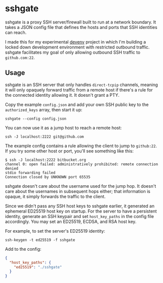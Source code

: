# sshgate

sshgate is a proxy SSH server/firewall built to run at a network boundary. It takes a JSON config file that defines the hosts and ports that SSH identities can reach.

I made this for my experimental [devenv](https://github.com/cedws/devenv) project in which I'm building a locked down development environment with restricted outbound traffic. sshgate facilitates my goal of only allowing outbound SSH traffic to `github.com:22`.

## Usage

sshgate is an SSH server that only handles `direct-tcpip` channels, meaning it will only opaquely forward traffic from a remote host if there's a rule for the connected identity allowing it. It doesn't grant a PTY.

Copy the example `config.json` and add your own SSH public key to the `authorized_keys` array, then start it up:

```
sshgate --config config.json
```

You can now use it as a jump host to reach a remote host:

```
ssh -J localhost:2222 git@github.com
```

The example config contains a rule allowing the client to jump to `github:22`. If you try some other host or port, you'll see something like this:

```
$ ssh -J localhost:2222 bitbucket.org
channel 0: open failed: administratively prohibited: remote connection denied
stdio forwarding failed
Connection closed by UNKNOWN port 65535
```

sshgate doesn't care about the username used for the jump hop. It doesn't care about the usernames in subsequent hops either; that information is opaque, it simply forwards the traffic to the client.

Since we didn't pass any SSH host keys to sshgate earlier, it generated an ephemeral ED25519 host key on startup. For the server to have a persistent identity, generate an SSH keypair and set `host_key_paths` in the config file accordingly. You may set an ED25519, ECDSA, and RSA host key.

For example, to set the server's ED25519 identity:

```
ssh-keygen -t ed25519 -f sshgate
```

Add to the config:

```json
{
  "host_key_paths": {
    "ed25519": "./sshgate"
  }
}
```
